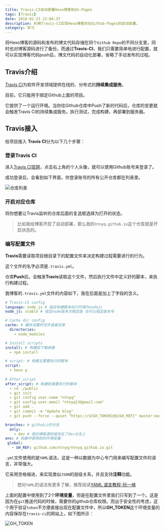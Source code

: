 ```yaml
---
title: Travis-CI自动部署Hexo博客到Gh-Pages
tags: [Travis]
date: 2018-02-23 22:04:37
description: 利用Travis-CI实现Hexo博客的在Github-Pages的自动部署。
category: 学习
---
```


将Hexo博客的源码和发布的博文代码存储在同个`Github Repo`的不同分支里，同时也对博客源码进行了备份。而通过**Travis-CI**，我们只需要简单地进行配置，就可以实现博客代码push后，博文代码的自动化部署，省略了手动发布的过程。
<!-- more -->

## Travis介绍

[Travis CI](https://travis-ci.org/)为软件开发领域提供在线的、分布式的**持续集成服务**。

目前，它只能用于绑定Github上面的项目。

它提供了一个运行环境。当你往Github仓库中Push了新的代码后，仓库的变更就会触发Travis CI的持续集成服务。执行测试，完成构建，再部署到服务器。

## Travis接入

给项目接入 **Travis CI**分为以下几个步骤：

### 登录Travis CI

进入[Travis CI官网](https://travis-ci.org/)，点击右上角的个人头像，就可以使用Github账号来登录了。

成功登录后，会看到如下界面，你登录账号的所有公开仓库都在列表里。

![仓库列表](http://olo2ef5ol.bkt.clouddn.com/blog/180511/j22K2e84bb.png?imageslim)

### 开启对应仓库

将你想要让Travis监听的仓库后面的复选框选择为打开的状态。

> 比如我给博客开启了自动部署，那么我的`ntnyq.github.io`这个仓库就是开启状态的。

### 编写配置文件

**Travis**需要读取项目根目录下的配置文件来决定构建过程需要进行的行为。

这个文件的名字必须是`.travis.yml`。

仓库**Push**后，会触发**Travis**读取这个文件，然后执行文件中定义好的脚本，来执行构建过程。

我博客的`.travis.yml`文件的内容如下，我在后面是加上了字段的含义。

``` yaml
# Travis-CI config
language: node_js # 指定构建脚本执行环境为nodejs
node_js: stable # 指定node版本为稳定版 也可以指定版本号

# Cache dir config
cache: # 缓存设置的文件或者目录
  directories:
    - node_modules

# Install scripts
install: # 构建前下载依赖
  - npm install

# script: # 构建主要要执行的脚本
script:
  - hexo g
  
# After_script
after_script: # 构建结束要执行的脚本
  - cd ./public
  - git init
  - git config user.name "ntnyq"
  - git config user.email "ntnyq13@gmail.com"
  - git add .
  - git commit -m "Update blog"
  - git push --force --quiet "https://${GH_TOKEN}@${GH_REF}" master:master

branches: # github上的分支
  only:
    - dev # 我的博客源码保存在了dev分支上
env: # 构建中使用到的环境变量
 global:
   - GH_REF: github.com/ntnyq/ntnyq.github.io.git
```

`.yml`文件使用的是`YAML`语法，这是一种以数据为中心专门用来编写配置文件的语言，非常强大。

它采用空格缩进，来实现类似`JSON`的层级关系，并且支持**注释**功能。

> 想对`YAML`的语法有更多了解，推荐阅读[YAML 语言教程\-阮一峰](http://www.ruanyifeng.com/blog/2016/07/yaml.html)

上面的配置中使用到了2个**环境变量**，但是在配置文件里我们只写到了一个。这是因为在`git`推送代码的时候，需要你的github仓库权限。而出于安全性的考虑，这个用于验证`token`不方便直接出现在配置文件中，所以**GH_TOKEN**这个环境变量的内容保存在`travis-ci`的网站上，如下图所示： 

![GH_TOKEN](http://olo2ef5ol.bkt.clouddn.com/blog/180706/6bJabfG4Gj.png?imageslim)







